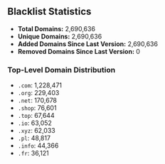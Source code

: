## Blacklist Statistics

- **Total Domains:** 2,690,636
- **Unique Domains:** 2,690,636
- **Added Domains Since Last Version:** 2,690,636
- **Removed Domains Since Last Version:** 0

### Top-Level Domain Distribution

-  `.com`: 1,228,471
-  `.org`: 229,403
-  `.net`: 170,678
-  `.shop`: 76,601
-  `.top`: 67,644
-  `.io`: 63,052
-  `.xyz`: 62,033
-  `.pl`: 48,817
-  `.info`: 44,366
-  `.fr`: 36,121
